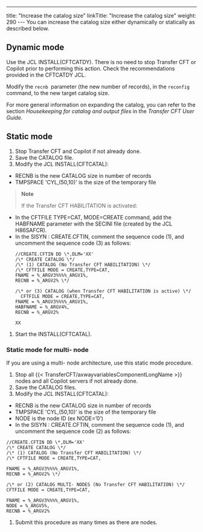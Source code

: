 ---
title: "Increase the catalog size"
linkTitle: "Increase the catalog size"
weight: 290
--- You can increase the catalog size either dynamically or statically as described below.

## Dynamic mode

Use the JCL INSTALL(CFTCATDY). There is no need to stop Transfer CFT or Copilot prior to performing this action. Check the recommendations provided in the CFTCATDY JCL.

Modify the `recnb `parameter (the new number of records), in the `reconfig `command, to the new target catalog size.

For more general information on expanding the catalog, you can refer to the section *Housekeeping for catalog and output files* in the *Transfer CFT User Guide.*

## Static mode

1. Stop Transfer CFT and Copilot if not already done.
1. Save the CATALOG file.
1. Modify the JCL INSTALL(CFTCATAL):

- RECNB is the new CATALOG size in number of records
- TMPSPACE 'CYL,(50,10)' is the size of the temporary file

> **Note**
>
> If the Transfer CFT HABILITATION is activated:

- In the CFTFILE TYPE=CAT, MODE=CREATE command, add the HABFNAME parameter with the SECINI file (created by the JCL H86SAFCR).
- In the SISYN : CREATE.CFTIN, comment the sequence code (1), and uncomment the sequence code (3) as follows:  
    ```
    //CREATE.CFTIN DD \*,DLM='XX'
    /\* CREATE CATALOG \*/
    /\* (1) CATALOG (No Transfer CFT HABILITATION) \*/
    /\* CFTFILE MODE = CREATE,TYPE=CAT,
    FNAME = %_ARGV3%%%%_ARGV1%,
    RECNB = %_ARGV2% \*/

    /\* or (3) CATALOG (when Transfer CFT HABILITATION is active) \*/
      CFTFILE MODE = CREATE,TYPE=CAT,
    FNAME = %_ARGV3%%%%_ARGV1%,
    HABFNAME = %_ARGV4%,
    RECNB = %_ARGV2%

    XX
    ```

1. Start the INSTALL(CFTCATAL).

### Static mode for multi- node

If you are using a multi- node architecture, use this static mode procedure.

1. Stop all {{< TransferCFT/axwayvariablesComponentLongName >}} nodes and all Copilot servers if not already done.
1. Save the CATALOG files.
1. Modify the JCL INSTALL(CFTCATAL):

- RECNB is the new CATALOG size in number of records
- TMPSPACE 'CYL,(50,10)' is the size of the temporary file
- NODE is the node ID (ex NODE=’0’)
- In the SISYN : CREATE.CFTIN, comment the sequence code (1), and uncomment the sequence code (2) as follows:

```
//CREATE.CFTIN DD \*,DLM='XX'
/\* CREATE CATALOG \*/
/\* (1) CATALOG (No Transfer CFT HABILITATION) \*/
/\* CFTFILE MODE = CREATE,TYPE=CAT,

FNAME = %_ARGV3%%%%_ARGV1%,
RECNB = %_ARGV2% \*/

/\* or (2) CATALOG MULTI- NODES (No Transfer CFT HABILITATION) \*/
CFTFILE MODE = CREATE,TYPE=CAT,

FNAME = %_ARGV3%%%%_ARGV1%,
NODE = %_ARGV5%,
RECNB = %_ARGV2%

```

1. Submit this procedure as many times as there are nodes.
